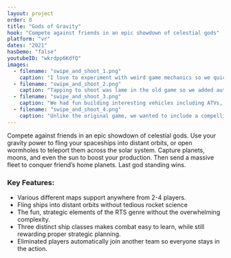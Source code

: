 ```yaml
---
layout: project
order: 0
title: "Gods of Gravity"
hook: "Compete against friends in an epic showdown of celestial gods"
platform: "vr"
dates: "2021"
hasDemo: "false"
youtubeID: "wkrdpp6KdfQ"
images:
  - filename: "swipe_and_shoot_1.png"
    caption: "I love to experiment with weird game mechanics so we quickly adopted character movement based solely on diving and rolling."
  - filename: "swipe_and_shoot_2.png"
    caption: "Tapping to shoot was lame in the old game so we added auto shooting to emphasize swiping."
  - filename: "swipe_and_shoot_3.png"
    caption: "We had fun building interesting vehicles including ATVs, Jeeps, and even a chopper."
  - filename: "swipe_and_shoot_4.png"
    caption: "Unlike the original game, we wanted to include a compelling story taking place over five levels."
---
```

Compete against friends in an epic showdown of celestial gods. Use your gravity power to fling your spaceships into distant orbits, or open wormholes to teleport them across the solar system. Capture planets, moons, and even the sun to boost your production. Then send a massive fleet to conquer friend’s home planets. Last god standing wins.

### Key Features:
* Various different maps support anywhere from 2-4 players.
* Fling ships into distant orbits without tedious rocket science
* The fun, strategic elements of the RTS genre without the overwhelming complexity.
* Three distinct ship classes makes combat easy to learn, while still rewarding proper strategic planning.
* Eliminated players automatically join another team so everyone stays in the action.

<!-- {% include project-gallery.html %} -->
